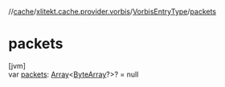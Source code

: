 //[cache](../../../index.md)/[xlitekt.cache.provider.vorbis](../index.md)/[VorbisEntryType](index.md)/[packets](packets.md)

# packets

[jvm]\
var [packets](packets.md): [Array](https://kotlinlang.org/api/latest/jvm/stdlib/kotlin/-array/index.html)&lt;[ByteArray](https://kotlinlang.org/api/latest/jvm/stdlib/kotlin/-byte-array/index.html)?&gt;? = null
